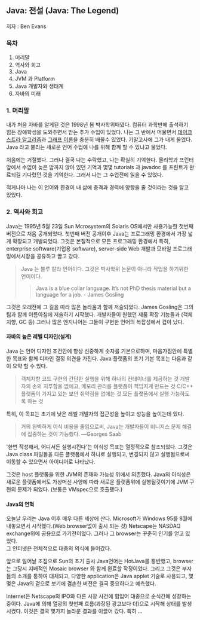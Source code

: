 ## Java: 전설 (Java: The Legend) ##
저자 : Ben Evans 

### 목차 ###
1. 머리말
2. 역사와 회고 
3. Java 
4. JVM 과 Platform
5. Java 개발자와 생태계
6. 자바의 미래
  
### 1. 머리말 ###
내가 처음 자바를 알게된 것은 1998년 봄 박사학위때였다.
컴퓨터 과학반에 출석하기 힘든 장애학생을 도와주면서 받는 추가 수입이 있었다.
나는 그 반에서 머물면서 [데이크스트라 알고리즘](https://ko.wikipedia.org/wiki/%EB%8D%B0%EC%9D%B4%ED%81%AC%EC%8A%A4%ED%8A%B8%EB%9D%BC_%EC%95%8C%EA%B3%A0%EB%A6%AC%EC%A6%98)과 [그래프 이론](https://ko.wikipedia.org/wiki/%EA%B7%B8%EB%9E%98%ED%94%84_%EC%9D%B4%EB%A1%A0)을 충분히 배울수 있었다. 기말고사에 그가 내게 물었다. Java 라고 불리는 새로운 언어 수업에 나를 위해 함께 할 수 있냐고 물었다.


처음에는 거절했다. 그러나 결국 나는 수락했고, 나는 확실히 기억한다. 물리학과 프린터앞에서 수없이 늦은 밤까지 앉아 있던 기억과 몇몇 tutorials 과 javadoc 를 프린트가 완료되길 기다렸던 것을 기억한다. 그래서 나는 그 수업전에 읽을 수 있었다. 

적게나마 나는 이 언어와 환경이 내 삶에 충격과 경력에 양향을 줄 것이라는 것을 알고 있었다. 

### 2. 역사와 회고 ###
Java는 1995년 5월 23일 Sun Mcrosystem의 Solaris OS에서만 사용가능한 첫번째 버전으로 처음 공개되었다. 
첫번째 버전 공개이후 Java는 프로그래밍 환경에서 가장 넓게 확장되고 개발되었다. 
그것은 본질적으로 모든 프로그래밍 환경에서 특히, enterprise software(기업용 software), server-side Web 개발과 모바일 프로그래밍에서시장을 공유하고 끌고 갔다. 

> Java 는 블루 칼라 언어이다. 그것은 박사학위 논문이 아니라 작업을 하기위한 언이이다. 
>> Java is a blue collar language. It’s not PhD thesis material but a language
for a job. - James Gosling

그것은 오래전에 그 길을 따라 많은 놀라움과 함께 저술되었다. 
James Gosling은 그의 팀과 함께 이름아침에 저술하기 시작했다. 
개발자들이 원했던 제품 확장 기능들과 (객체지향, GC 등) 
그러나 많은 엔지니어는 그들이 구현한 언어의 복잡성에서 겁이 났다.

#### 자바의 높은 레벨 디자인(설계) ####
Java 는 언어 디자인 조건안에 항상 신중하게 숫자를 기본으로하며, 마음가짐안에 특별한 목표와 함께 디자인 결정 의견을 가진다.
Java 플랫폼의 초기 기본 목표는 다음과 같이 요약 할 수 있다. 

> 객체지향 코드 구현의 간단한 실행을 위해 하나의 컨테이너를 제공하는 것 
> 개발자의 손의 지루함을 없애고, 메모리 관리를 플랫폼이 책임지게 만드는 것
> C/C++ 플랫폼이 가지고 있는 보안 취약점을 없애는 것 
> 모든 플랫폼에서 실행 가능하도록 하는 것 

특히, 이 목표는 초기에 낮은 레벨 개발자의 접근성을 높이고 성능을 높이는데 있다. 

> 거의 완벽하게 이식 비용을 줄임으로써, Java는 개발자들이 비니지스 문제 해결에 집중하는 것이 가능했다. —Georges Saab

'한번 작성해서, 어디서든 실행시킨다'는 이식성 목표는 열정적으로 참조되었다. 
그것은 Java class 파일들을 다른 플랫폼에서 하나로 실행되고, 변경되지 않고 실행됨으로써 이동할 수 있으면서 아이디어로 나타났다.

그것은 host 플랫폼을 위한 JVM의 존재와 가능성 위에서 의존했다.
Java의 이식성은 새로운 플랫폼에서도 가상머신 사양에 따라 새로운 플랫폼위에 실행될것이기에 JVM 구현의 문제가 되었다. (보통은 VMspec으로 호출됐다.)

#### Java의 연혁 ####
오늘날 우리는 Java 이후 매우 다른 세상에 산다. 
Microsoft가 Windows 95를 8월에 내놓으면서 시작했다.(Web browser없이 출시 되는 것)
Netscape는 NASDAQ exchange위에 공용으로 가기전이었다. 그러나 그 browser는 꾸준히 인기를 얻고 있었다.   
그 인터넷은 전체적으로 대중의 의식에 들어갔다. 

앞으로 일어날 조짐으로 Sun의 초기 출시 Java언어는 HotJava를 통반했고, browser는 그당시 지배적인 Mosaic browser 와 함께 완료할 작정이었다.
그리고 그것은 부자들의 소개를 통하여 대체되고, 다양한 application은 Java applet 기술로 사용되고, 몇몇은 Java의 겉으로 보기에 겸손한 버전은 결국  중요하다고 예측했다. 

Internet은 Netscape의 IPO와 다른 시장 사건에 힘입어 대중으로 순식간에 성장하는 중이다. Java에 의해 열광의 첫번째 흐름(과장된 광고보다 더)으로 시작해 상태를 발생시켰다. 
이것은 결국 몇가지 놀라운 결과를 이끌어 갔다.
특히 ... 
